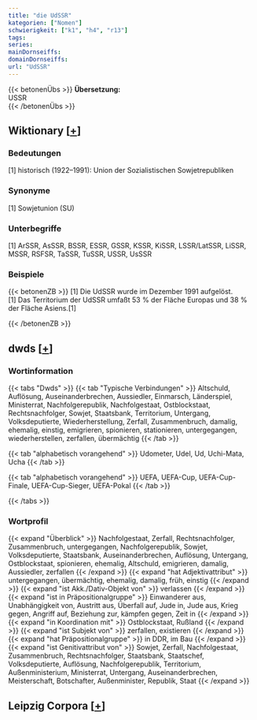 ```yaml
---
title: "die UdSSR"
kategorien: ["Nomen"]
schwierigkeit: ["k1", "h4", "r13"]
tags:
series:
mainDornseiffs:
domainDornseiffs:
url: "UdSSR"
---
```


{{< betonenÜbs >}}
**Übersetzung:**  
USSR  
{{< /betonenÜbs >}}

## Wiktionary [[+](https://de.wiktionary.org/wiki/UdSSR)]

### Bedeutungen
[1] historisch (1922–1991): Union der Sozialistischen Sowjetrepubliken  

### Synonyme
[1] Sowjetunion (SU)  

### Unterbegriffe
[1] ArSSR, AsSSR, BSSR, ESSR, GSSR, KSSR, KiSSR, LSSR/LatSSR, LiSSR, MSSR, RSFSR, TaSSR, TuSSR, USSR, UsSSR  

### Beispiele
{{< betonenZB >}}
[1] Die UdSSR wurde im Dezember 1991 aufgelöst.  
[1] Das Territorium der UdSSR umfaßt 53 % der Fläche Europas und 38 % der Fläche Asiens.[1]  

{{< /betonenZB >}}


## dwds [[+](https://www.dwds.de/wb/UdSSR)]

### Wortinformation
{{< tabs "Dwds" >}}
{{< tab "Typische Verbindungen" >}}
Altschuld, Auflösung, Auseinanderbrechen, Aussiedler, Einmarsch, Länderspiel, Ministerrat, Nachfolgerepublik, Nachfolgestaat, Ostblockstaat, Rechtsnachfolger, Sowjet, Staatsbank, Territorium, Untergang, Volksdeputierte, Wiederherstellung, Zerfall, Zusammenbruch, damalig, ehemalig, einstig, emigrieren, spionieren, stationieren, untergegangen, wiederherstellen, zerfallen, übermächtig
{{< /tab >}}

{{< tab "alphabetisch vorangehend" >}}
Udometer, Udel, Ud, Uchi-Mata, Ucha
{{< /tab >}}

{{< tab "alphabetisch vorangehend" >}}
UEFA, UEFA-Cup, UEFA-Cup-Finale, UEFA-Cup-Sieger, UEFA-Pokal
{{< /tab >}}

{{< /tabs >}}

### Wortprofil
{{< expand "Überblick" >}} Nachfolgestaat, Zerfall, Rechtsnachfolger, Zusammenbruch, untergegangen, Nachfolgerepublik, Sowjet, Volksdeputierte, Staatsbank, Auseinanderbrechen, Auflösung, Untergang, Ostblockstaat, spionieren, ehemalig, Altschuld, emigrieren, damalig, Aussiedler, zerfallen {{< /expand >}}
{{< expand "hat Adjektivattribut" >}} untergegangen, übermächtig, ehemalig, damalig, früh, einstig {{< /expand >}}
{{< expand "ist Akk./Dativ-Objekt von" >}} verlassen {{< /expand >}}
{{< expand "ist in Präpositionalgruppe" >}} Einwanderer aus, Unabhängigkeit von, Austritt aus, Überfall auf, Jude in, Jude aus, Krieg gegen, Angriff auf, Beziehung zur, kämpfen gegen, Zeit in {{< /expand >}}
{{< expand "in Koordination mit" >}} Ostblockstaat, Rußland {{< /expand >}}
{{< expand "ist Subjekt von" >}} zerfallen, existieren {{< /expand >}}
{{< expand "hat Präpositionalgruppe" >}} in DDR, im Bau {{< /expand >}}
{{< expand "ist Genitivattribut von" >}} Sowjet, Zerfall, Nachfolgestaat, Zusammenbruch, Rechtsnachfolger, Staatsbank, Staatschef, Volksdeputierte, Auflösung, Nachfolgerepublik, Territorium, Außenministerium, Ministerrat, Untergang, Auseinanderbrechen, Meisterschaft, Botschafter, Außenminister, Republik, Staat {{< /expand >}}

## Leipzig Corpora [[+](https://corpora.uni-leipzig.de/en/res?word=UdSSR&corpusId=deu_newscrawl-public_2018)]

